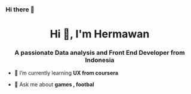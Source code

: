 ### Hi there 👋

<!--
**Hermawan1010/Hermawan1010** is a ✨ _special_ ✨ repository because its `README.md` (this file) appears on your GitHub profile.

Here are some ideas to get you started:

- 🔭 I’m currently working on ...
- 🌱 I’m currently learning ...
- 👯 I’m looking to collaborate on ...
- 🤔 I’m looking for help with ...
- 💬 Ask me about ...
- 📫 How to reach me: ...
- 😄 Pronouns: ...
- ⚡ Fun fact: ...
-->
<h1 align="center">Hi 👋, I'm Hermawan</h1>
<h3 align="center">A passionate Data analysis and Front End Developer from Indonesia</h3>

- 🌱 I’m currently learning **UX from coursera**

- 💬 Ask me about **games , footbal**

